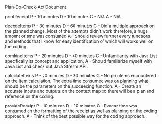 Plan-Do-Check-Act Document

printReceipt
P - 10 minutes
D - 10 minutes
C - N/A
A - N/A

decodeItems
P - 30 minutes
D - 60 minutes
C - Did a multiple approach on the planned change. Most of the attempts didn't work therefore, a huge amount of time was consumed
A - Should review further every functions and methods that I know for easy identification of which will works well on the coding.

combineItems
P - 20 minutes
D - 40 minutes
C - Unfamiliarity with Java List specifically its concept and application.
A - Should familiarize myself with Java List and check out Java Stream API.

calculateItems
P - 20 minutes
D - 30 minutes
C - No problems encountered on the item calculation. The extra time consumed was on planning what should be the parameters on the succeeding function.
A - Create an accurate inputs and outputs on the context map so there will be a plan and reference on the coding.

provideReceipt
P - 10 minutes
D - 20 minutes
C - Excess time was consumed on the formatting of the receipt as well as planning on the coding approach.
A - Think of the best possible way for the coding approach.
